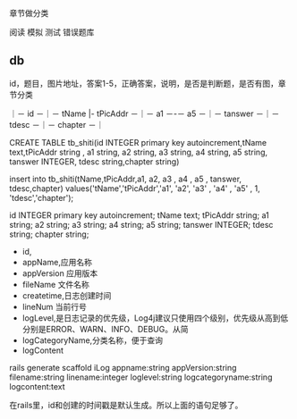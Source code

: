 章节做分类



阅读
模拟
测试
错误题库




## db


id，题目，图片地址，答案1-5，正确答案，说明，是否是判断题，是否有图，章节分类

｜－ id －｜－ tName |- tPicAddr －｜－ a1 －-－ a5 －｜－ tanswer －｜－ tdesc －｜－ chapter －｜


CREATE TABLE tb_shiti(id INTEGER primary key autoincrement,tName text,tPicAddr string , a1 string, a2 string, a3 string, a4 string, a5 string, tanswer INTEGER, tdesc string,chapter string)


insert into tb_shiti(tName,tPicAddr,a1, a2, a3 , a4 , a5 , tanswer, tdesc,chapter) values('tName','tPicAddr','a1', 'a2', 'a3' , 'a4' , 'a5' , 1, 'tdesc','chapter');


id INTEGER primary key autoincrement;
tName text;
tPicAddr string;
a1 string;
a2 string;
a3 string;
a4 string;
a5 string;
tanswer INTEGER;
tdesc string;
chapter string;



- id,
- appName,应用名称
- appVersion 应用版本
- fileName 文件名称
- createtime,日志创建时间
- lineNum 当前行号
- logLevel,是日志记录的优先级，Log4j建议只使用四个级别，优先级从高到低分别是ERROR、WARN、INFO、DEBUG。从简
- logCategoryName,分类名称，便于查询
- logContent


rails generate scaffold iLog appname:string appVersion:string filename:string linename:integer loglevel:string logcategoryname:string logcontent:text

在rails里，id和创建的时间戳是默认生成。所以上面的语句足够了。
